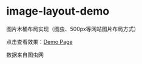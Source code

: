 # image-layout-demo

图片木桶布局实现（图虫、500px等网站图片布局方式）

点击查看效果：[Demo Page](https://alisalicn.github.io/image-layout-demo/)

数据来自图虫网
